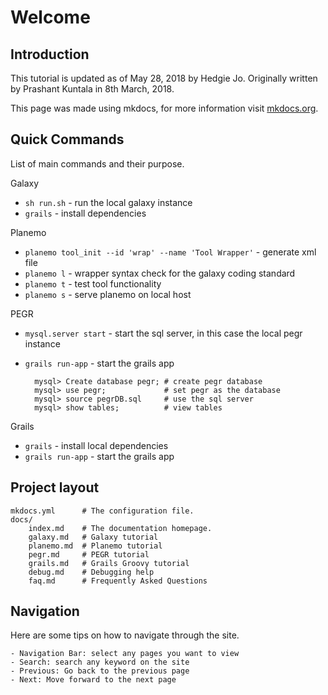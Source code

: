 # Welcome

## Introduction

This tutorial is updated as of May 28, 2018 by Hedgie Jo.
Originally written by Prashant Kuntala in 8th March, 2018.

This page was made using mkdocs, for more information visit [mkdocs.org](http://mkdocs.org).

## Quick Commands

List of main commands and their purpose.

Galaxy

* `sh run.sh` - run the local galaxy instance
* `grails` - install dependencies

Planemo

* `planemo tool_init --id 'wrap' --name 'Tool Wrapper'` - generate xml file
* `planemo l` - wrapper syntax check for the galaxy coding standard
* `planemo t` - test tool functionality
* `planemo s` - serve planemo on local host

PEGR

* `mysql.server start` - start the sql server, in this case the local pegr instance
* `grails run-app` - start the grails app

        mysql> Create database pegr; # create pegr database
        mysql> use pegr;             # set pegr as the database
        mysql> source pegrDB.sql     # use the sql server
        mysql> show tables;          # view tables

Grails

* `grails` - install local dependencies
* `grails run-app` - start the grails app

## Project layout

    mkdocs.yml      # The configuration file.
    docs/
        index.md    # The documentation homepage.
        galaxy.md   # Galaxy tutorial
        planemo.md  # Planemo tutorial
        pegr.md     # PEGR tutorial
        grails.md   # Grails Groovy tutorial
        debug.md    # Debugging help
        faq.md      # Frequently Asked Questions

## Navigation

Here are some tips on how to navigate through the site.

    - Navigation Bar: select any pages you want to view
    - Search: search any keyword on the site
    - Previous: Go back to the previous page
    - Next: Move forward to the next page
